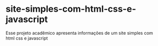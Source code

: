 # site-simples-com-html-css-e-javascript
Esse projeto acadêmico apresenta informações de um site simples com html css e javascript
